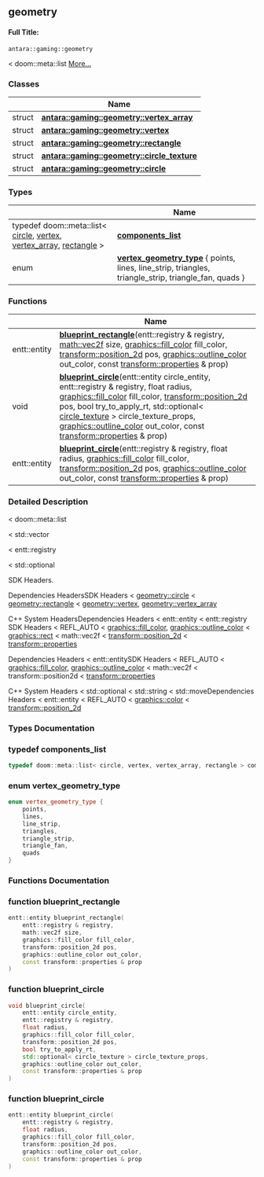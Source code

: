 

## geometry

#### Full Title:
```
antara::gaming::geometry
```




< doom::meta::list  [More...](#detailed-description)






### Classes

|                | Name           |
| -------------- | -------------- |
| struct | **[antara::gaming::geometry::vertex_array](Classes/structantara_1_1gaming_1_1geometry_1_1vertex__array.md)**  |
| struct | **[antara::gaming::geometry::vertex](Classes/structantara_1_1gaming_1_1geometry_1_1vertex.md)**  |
| struct | **[antara::gaming::geometry::rectangle](Classes/structantara_1_1gaming_1_1geometry_1_1rectangle.md)**  |
| struct | **[antara::gaming::geometry::circle_texture](Classes/structantara_1_1gaming_1_1geometry_1_1circle__texture.md)**  |
| struct | **[antara::gaming::geometry::circle](Classes/structantara_1_1gaming_1_1geometry_1_1circle.md)**  |

### Types

|                | Name           |
| -------------- | -------------- |
| typedef doom::meta::list< [circle](Classes/structantara_1_1gaming_1_1geometry_1_1circle.md), [vertex](Classes/structantara_1_1gaming_1_1geometry_1_1vertex.md), [vertex_array](Classes/structantara_1_1gaming_1_1geometry_1_1vertex__array.md), [rectangle](Classes/structantara_1_1gaming_1_1geometry_1_1rectangle.md) > | **[components_list](Namespaces/namespaceantara_1_1gaming_1_1geometry.md#typedef-components_list)**  |
| enum | **[vertex_geometry_type](Namespaces/namespaceantara_1_1gaming_1_1geometry.md#enum-vertex_geometry_type)** { points, lines, line_strip, triangles, triangle_strip, triangle_fan, quads } |

### Functions

|                | Name           |
| -------------- | -------------- |
| entt::entity | **[blueprint_rectangle](Namespaces/namespaceantara_1_1gaming_1_1geometry.md#function-blueprint_rectangle)**(entt::registry & registry, [math::vec2f](Classes/classantara_1_1gaming_1_1math_1_1basic__vector.md) size, [graphics::fill_color](Classes/structantara_1_1gaming_1_1graphics_1_1fill__color.md) fill_color, [transform::position_2d](Classes/structantara_1_1gaming_1_1transform_1_1position__2d.md) pos, [graphics::outline_color](Classes/structantara_1_1gaming_1_1graphics_1_1outline__color.md) out_color, const [transform::properties](Classes/structantara_1_1gaming_1_1transform_1_1properties.md) & prop)  |
| void | **[blueprint_circle](Namespaces/namespaceantara_1_1gaming_1_1geometry.md#function-blueprint_circle)**(entt::entity circle_entity, entt::registry & registry, float radius, [graphics::fill_color](Classes/structantara_1_1gaming_1_1graphics_1_1fill__color.md) fill_color, [transform::position_2d](Classes/structantara_1_1gaming_1_1transform_1_1position__2d.md) pos, bool try_to_apply_rt, std::optional< [circle_texture](Classes/structantara_1_1gaming_1_1geometry_1_1circle__texture.md) > circle_texture_props, [graphics::outline_color](Classes/structantara_1_1gaming_1_1graphics_1_1outline__color.md) out_color, const [transform::properties](Classes/structantara_1_1gaming_1_1transform_1_1properties.md) & prop)  |
| entt::entity | **[blueprint_circle](Namespaces/namespaceantara_1_1gaming_1_1geometry.md#function-blueprint_circle)**(entt::registry & registry, float radius, [graphics::fill_color](Classes/structantara_1_1gaming_1_1graphics_1_1fill__color.md) fill_color, [transform::position_2d](Classes/structantara_1_1gaming_1_1transform_1_1position__2d.md) pos, [graphics::outline_color](Classes/structantara_1_1gaming_1_1graphics_1_1outline__color.md) out_color, const [transform::properties](Classes/structantara_1_1gaming_1_1transform_1_1properties.md) & prop)  |





### Detailed Description

< doom::meta::list 

























< std::vector

< entt::registry

< std::optional

SDK Headers.

Dependencies HeadersSDK Headers < [geometry::circle](Classes/structantara_1_1gaming_1_1geometry_1_1circle.md) < [geometry::rectangle](Classes/structantara_1_1gaming_1_1geometry_1_1rectangle.md) < [geometry::vertex](Classes/structantara_1_1gaming_1_1geometry_1_1vertex.md), [geometry::vertex_array](Classes/structantara_1_1gaming_1_1geometry_1_1vertex__array.md)

C++ System HeadersDependencies Headers < entt::entity < entt::registry SDK Headers < REFL_AUTO < [graphics::fill_color](Classes/structantara_1_1gaming_1_1graphics_1_1fill__color.md), [graphics::outline_color](Classes/structantara_1_1gaming_1_1graphics_1_1outline__color.md) < [graphics::rect](Classes/structantara_1_1gaming_1_1graphics_1_1rect.md) < math::vec2f < [transform::position_2d](Classes/structantara_1_1gaming_1_1transform_1_1position__2d.md) < [transform::properties](Classes/structantara_1_1gaming_1_1transform_1_1properties.md)

Dependencies Headers < entt::entitySDK Headers < REFL_AUTO < [graphics::fill_color](Classes/structantara_1_1gaming_1_1graphics_1_1fill__color.md), [graphics::outline_color](Classes/structantara_1_1gaming_1_1graphics_1_1outline__color.md) < math::vec2f < transform::position2d < [transform::properties](Classes/structantara_1_1gaming_1_1transform_1_1properties.md)

C++ System Headers < std::optional < std::string < std::moveDependencies Headers < entt::entity < REFL_AUTO < [graphics::color](Classes/structantara_1_1gaming_1_1graphics_1_1color.md) < [transform::position_2d](Classes/structantara_1_1gaming_1_1transform_1_1position__2d.md)



### Types Documentation

### typedef components_list

```cpp
typedef doom::meta::list< circle, vertex, vertex_array, rectangle > components_list;
```




























### enum vertex_geometry_type

```cpp
enum vertex_geometry_type {
    points,
    lines,
    line_strip,
    triangles,
    triangle_strip,
    triangle_fan,
    quads
}
```





























### Functions Documentation

### function blueprint_rectangle

```cpp
entt::entity blueprint_rectangle(
    entt::registry & registry,
    math::vec2f size,
    graphics::fill_color fill_color,
    transform::position_2d pos,
    graphics::outline_color out_color,
    const transform::properties & prop
)
```




























### function blueprint_circle

```cpp
void blueprint_circle(
    entt::entity circle_entity,
    entt::registry & registry,
    float radius,
    graphics::fill_color fill_color,
    transform::position_2d pos,
    bool try_to_apply_rt,
    std::optional< circle_texture > circle_texture_props,
    graphics::outline_color out_color,
    const transform::properties & prop
)
```




























### function blueprint_circle

```cpp
entt::entity blueprint_circle(
    entt::registry & registry,
    float radius,
    graphics::fill_color fill_color,
    transform::position_2d pos,
    graphics::outline_color out_color,
    const transform::properties & prop
)
```



































